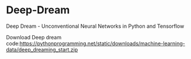 # Deep-Dream
Deep Dream - Unconventional Neural Networks in Python and Tensorflow 


Download Deep dream code:https://pythonprogramming.net/static/downloads/machine-learning-data/deep_dreaming_start.zip
